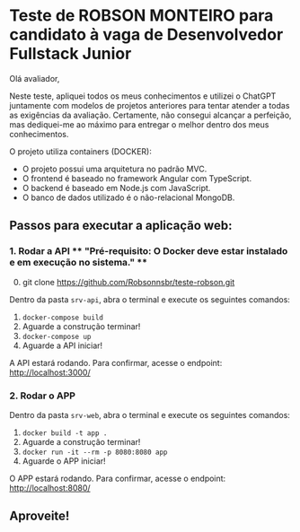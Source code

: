 # Teste de ROBSON MONTEIRO para candidato à vaga de Desenvolvedor Fullstack Junior

Olá avaliador,

Neste teste, apliquei todos os meus conhecimentos e utilizei o ChatGPT juntamente com modelos de projetos anteriores para tentar atender a todas as exigências da avaliação. Certamente, não consegui alcançar a perfeição, mas dediquei-me ao máximo para entregar o melhor dentro dos meus conhecimentos.

O projeto utiliza containers (DOCKER):

- O projeto possui uma arquitetura no padrão MVC.
- O frontend é baseado no framework Angular com TypeScript.
- O backend é baseado em Node.js com JavaScript.
- O banco de dados utilizado é o não-relacional MongoDB.

## Passos para executar a aplicação web:

### 1. Rodar a API ** "Pré-requisito: O Docker deve estar instalado e em execução no sistema." **

0. git clone https://github.com/Robsonnsbr/teste-robson.git

Dentro da pasta `srv-api`, abra o terminal e execute os seguintes comandos:

1. `docker-compose build`
2. Aguarde a construção terminar!
3. `docker-compose up`
4. Aguarde a API iniciar!

A API estará rodando. Para confirmar, acesse o endpoint: [http://localhost:3000/](http://localhost:3000/)

### 2. Rodar o APP

Dentro da pasta `srv-web`, abra o terminal e execute os seguintes comandos:

1. `docker build -t app .`
2. Aguarde a construção terminar!
3. `docker run -it --rm -p 8080:8080 app`
4. Aguarde o APP iniciar!

O APP estará rodando. Para confirmar, acesse o endpoint: [http://localhost:8080/](http://localhost:8080/)

## Aproveite!
